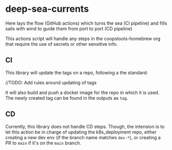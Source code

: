 # deep-sea-currents

Here lays the flow (GitHub actions) which turns the sea (CI pipeline) and fills sails with wind to guide them from port to port (CD pipeline)

This actions script will handle any steps in the coopstools-homebrew org that require the use of secrets or other sensitive info.

## CI

This library will update the tags on a repo, following a the standard:

//TODO: Add rules around updating of tags

It will also build and push a docker image for the repo in which it is used. The newly created tag can be found in the outputs as `tag`.

## CD

Currently, this library does not handle CD steps. Though, the intension is to let this action be in charge of updating the k8s_deployment repo, either creating a new dev env (if the branch name matches `dev-*`), or creating a PR to `main` if it's on the `main` branch.
